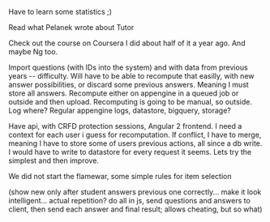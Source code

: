 Have to learn some statistics ;)

Read what Pelanek wrote about Tutor

Check out the course on Coursera I did about half of it a year ago. And maybe Ng too.

Import questions (with IDs into the system) and with data from previous years -- difficulty. Will have to be able to recompute that easilly, with new answer possibilities, or discard some previous answers. Meaning I must store all answers. Recompute either on appengine in a queued job or outside and then upload. Recomputing is going to be manual, so outside. Log where? Regular appengine logs, datastore, bigquery, storage?

Have api, with CRFD protection sessions, Angular 2 frontend. I need a context for each user i guess for recomputation. If conflict, I have to merge, meaning I have to store some of users previous actions, all since a db write. I would have to write to datastore for every request it seems. Lets try the simplest and then improve.

We did not start the flamewar, some simple rules for item selection

(show new only after student answers previous one correctly... make it look intelligent... actual repetition? do all in js, send questions and answers to client, then send each answer and final result; allows cheating, but so what)
